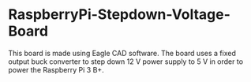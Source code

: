 # RaspberryPi-Stepdown-Voltage-Board
This board is made using Eagle CAD software. The board uses a fixed output buck converter to step down 12 V power supply to 5 V in order to power the Raspberry Pi 3 B+. 
